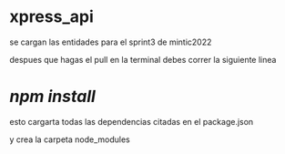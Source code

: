 # xpress_api
se cargan las entidades para el sprint3 de mintic2022


despues que hagas el pull en la terminal debes correr la siguiente linea

# *npm install*

esto cargarta todas las dependencias citadas en el package.json 

y crea la carpeta node_modules

